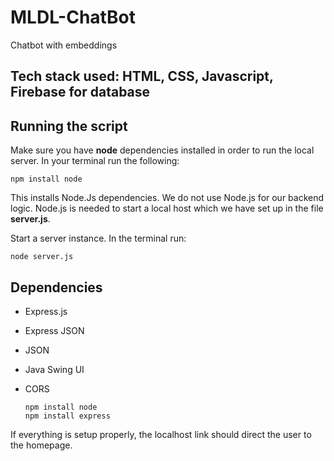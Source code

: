 # MLDL-ChatBot
Chatbot with embeddings

## Tech stack used: HTML, CSS, Javascript, Firebase for database  

## Running the script  

Make sure you have **node** dependencies installed in order to run the local server. In  your terminal run the following:  

```
npm install node
```

This installs Node.Js dependencies. We do not use Node.js for our backend logic. Node.js is needed to start a local host which we have set up in the file **server.js**.  

Start a server instance. In the terminal run:

```
node server.js
```

## Dependencies

- Express.js
- Express JSON
- JSON
- Java Swing UI
- CORS

  ```
  npm install node
  npm install express
  ```

If everything is setup properly, the localhost link should direct the user to the homepage.




